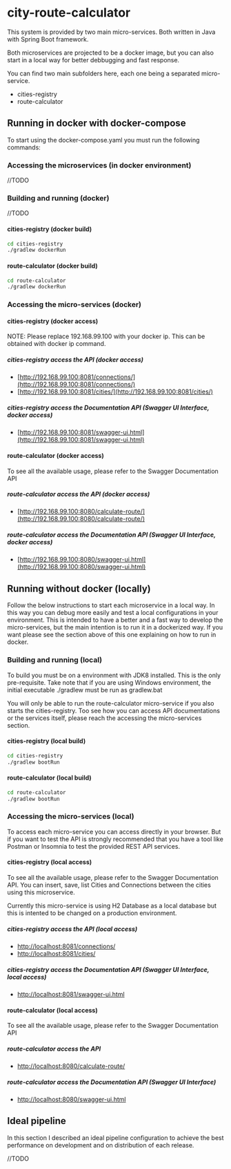 # city-route-calculator

This system is provided by two main micro-services. Both written in Java with Spring Boot framework.

Both microservices are projected to be a docker image, but you can also start in a local way for better
debbugging and fast response.

You can find two main subfolders here, each one being a separated micro-service.

- cities-registry
- route-calculator

## Running in docker with docker-compose

To start using the docker-compose.yaml you must run the following commands:

### Accessing the microservices (in docker environment)

//TODO

### Building and running (docker)

//TODO

#### cities-registry (docker build)

```bash
cd cities-registry
./gradlew dockerRun
```

#### route-calculator (docker build)

```bash
cd route-calculator
./gradlew dockerRun
```

### Accessing the micro-services (docker)

#### cities-registry (docker access)

NOTE: Please replace 192.168.99.100 with your docker ip. This can be obtained with docker ip command.

##### cities-registry access the API (docker access)

- [http://192.168.99.100:8081/connections/](http://192.168.99.100:8081/connections/)
- [http://192.168.99.100:8081/cities/](http://192.168.99.100:8081/cities/)

##### cities-registry access the Documentation API (Swagger UI Interface, docker access)

- [http://192.168.99.100:8081/swagger-ui.html](http://192.168.99.100:8081/swagger-ui.html)

#### route-calculator (docker access)

To see all the available usage, please refer to the Swagger Documentation API

##### route-calculator access the API (docker access)

- [http://192.168.99.100:8080/calculate-route/](http://192.168.99.100:8080/calculate-route/)

##### route-calculator access the Documentation API (Swagger UI Interface, docker access)

- [http://192.168.99.100:8080/swagger-ui.html](http://192.168.99.100:8080/swagger-ui.html)

## Running without docker (locally)

Follow the below instructions to start each microservice in a local way.
In this way you can debug more easily and test a local configurations in your environment.
This is intended to have a better and a fast way to develop the micro-services, but
the main intention is to run it in a dockerized way. If you want please see the section above
of this one explaining on how to run in docker.

### Building and running (local)

To build you must be on a environment with JDK8 installed. This is the only pre-requisite.
Take note that if you are using Windows environment, the initial executable ./gradlew must be
run as gradlew.bat

You will only be able to run the route-calculator micro-service if you also starts the cities-registry.
Too see how you can access API documentations or the services itself, please reach the accessing the 
micro-services section.

#### cities-registry (local build)

```bash
cd cities-registry
./gradlew bootRun
```

#### route-calculator (local build)

```bash
cd route-calculator
./gradlew bootRun
```

### Accessing the micro-services (local)

To access each micro-service you can access directly in your browser. But if you
want to test the API is strongly recommended that you have a tool like Postman or
Insomnia to test the provided REST API services.

#### cities-registry (local access)

To see all the available usage, please refer to the Swagger Documentation API.
You can insert, save, list Cities and Connections between the cities using this
microservice.

Currently this micro-service is using H2 Database as a local database but this
is intented to be changed on a production environment.

##### cities-registry access the API (local access)

- [http://localhost:8081/connections/](http://localhost:8081/connections/)
- [http://localhost:8081/cities/](http://localhost:8081/cities/)

##### cities-registry access the Documentation API (Swagger UI Interface, local access)

- [http://localhost:8081/swagger-ui.html](http://localhost:8081/swagger-ui.html)

#### route-calculator (local access)

To see all the available usage, please refer to the Swagger Documentation API

##### route-calculator access the API

- [http://localhost:8080/calculate-route/](http://localhost:8080/calculate-route/)

##### route-calculator access the Documentation API (Swagger UI Interface)

- [http://localhost:8080/swagger-ui.html](http://localhost:8080/swagger-ui.html)

## Ideal pipeline

In this section I described an ideal pipeline configuration to achieve the best performance
on development and on distribution of each release.

//TODO